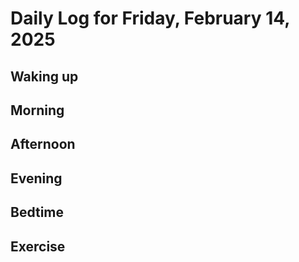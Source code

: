 # Daily Log for Friday, February 14, 2025

## Waking up

## Morning

## Afternoon

## Evening

## Bedtime

## Exercise
